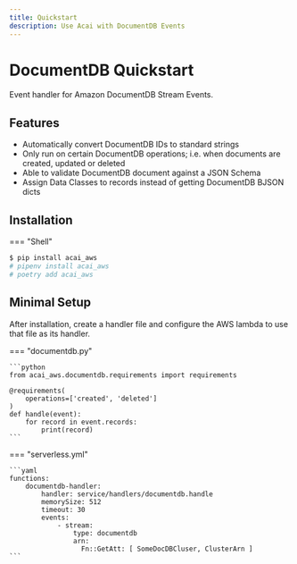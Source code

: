 ```yaml
---
title: Quickstart
description: Use Acai with DocumentDB Events
---
```


# DocumentDB Quickstart

Event handler for Amazon DocumentDB Stream Events.

## Features

* Automatically convert DocumentDB IDs to standard strings
* Only run on certain DocumentDB operations; i.e. when documents are created, updated or deleted
* Able to validate DocumentDB document against a JSON Schema
* Assign Data Classes to records instead of getting DocumentDB BJSON dicts

## Installation

=== "Shell"
```bash
$ pip install acai_aws
# pipenv install acai_aws
# poetry add acai_aws
```

## Minimal Setup

After installation, create a handler file and configure the AWS lambda to use that file as its handler.

=== "documentdb.py"

    ```python
    from acai_aws.documentdb.requirements import requirements
    
    @requirements(
        operations=['created', 'deleted']
    )
    def handle(event):
        for record in event.records:
            print(record)
    ```

=== "serverless.yml"

    ```yaml
    functions:
        documentdb-handler:
            handler: service/handlers/documentdb.handle
            memorySize: 512
            timeout: 30
            events:
                - stream:
                    type: documentdb
                    arn:
                      Fn::GetAtt: [ SomeDocDBCluser, ClusterArn ]
    ```
